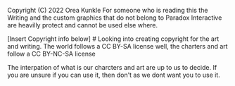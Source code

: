 Copyright (C) 2022 Orea Kunkle
For someone who is reading this the Writing and the custom graphics that do not belong to Paradox Interactive are heavilly protect and cannot be used else where.

[Insert Copyright info below] # Looking into creating copyright for the art and writing.
The world follows a CC BY-SA license well,
the charters and art follow a CC BY-NC-SA license

The interpation of what is our charcters and art are up to us to decide. If you are unsure if you can use it, then don't as we dont want you to use it.